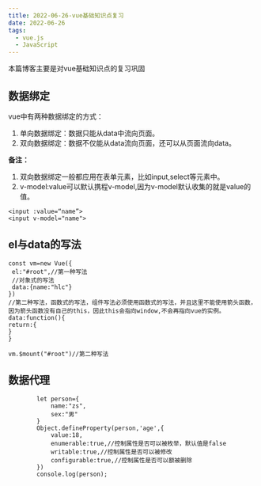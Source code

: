```yaml
---
title: 2022-06-26-vue基础知识点复习
date: 2022-06-26
tags:
  - vue.js
  - JavaScript
---
```


本篇博客主要是对vue基础知识点的复习巩固
<!-- more -->

## 数据绑定
vue中有两种数据绑定的方式：

 1. 单向数据绑定：数据只能从data中流向页面。
 2. 双向数据绑定：数据不仅能从data流向页面，还可以从页面流向data。


**备注：**

 1. 双向数据绑定一般都应用在表单元素，比如input,select等元素中。
 2. v-model:value可以默认携程v-model,因为v-model默认收集的就是value的值。
 
``` stylus
<input :value=“name”>
<input v-model="name">
```
## el与data的写法

``` stylus
const vm=new Vue({
 el:"#root",//第一种写法
 //对象式的写法
 data:{name:"hlc"}
})
//第二种写法，函数式的写法，组件写法必须使用函数式的写法，并且这里不能使用箭头函数，因为箭头函数没有自己的this，因此this会指向window,不会再指向vue的实例。
data:function(){
return:{
}
}

vm.$mount("#root")//第二种写法
```

## 数据代理

``` stylus
        let person={
            name:"zs",
            sex:"男"
        }
        Object.defineProperty(person,'age',{
            value:18,
            enumerable:true,//控制属性是否可以被枚举，默认值是false
            writable:true,//控制属性是否可以被修改
            configurable:true,//控制属性是否可以额被删除
        })
        console.log(person);
```



